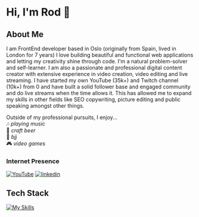 # Hi, I'm Rod 👋  

## About Me 

I am FrontEnd developer based in Oslo (originally from Spain, lived in London for 7 years) I love building beautiful and functional web applications and letting my creativity shine through code. I'm a natural problem-solver and self-learner. I am also a passionate and professional digital content creator with extensive experience in video creation, video editing and live streaming. I have started my own YouTube (35k+) and Twitch channel (10k+) from 0 and have built a solid follower base and engaged community and do live streams when the time allows it. This has allowed me to expand my skills in other fields like SEO copywriting, picture editing and public speaking amongst other things.

Outside of my professional pursuits, I enjoy...  
🎶 *playing music*  
🍺 *craft beer*   
🥋 *bjj*  
🎮 *video games*  


### Internet Presence 
[![YouTube](https://img.shields.io/badge/Youtube-red?style=for-the-badge&logo=youtube)](https://youtube.com/sendaplays)
[![linkedin](https://img.shields.io/badge/LinkedIn-0A66C2?style=for-the-badge&logo=LinkedIn&logoColor=white)](www.linkedin.com/in/rod-jimeno)

## Tech Stack

[![My Skills](https://skillicons.dev/icons?i=html,css,js,ts,figma,ps,react,vite,bootstrap,tailwind,sass)](https://skillicons.dev)
